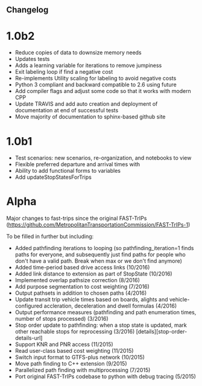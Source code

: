 ## Changelog

# 1.0b2

 * Reduce copies of data to downsize memory needs  
 * Updates tests  
 * Adds a learning variable for iterations to remove jumpiness  
 * Exit labeling loop if find a negative cost  
 * Re-implements Utility scaling for labeling to avoid negative costs  
 * Python 3 compliant and backward compatible to 2.6 using future  
 * Add compiler flags and adjust some code so that it works with modern CPP  
 * Update TRAVIS and add auto creation and deployment of documentation at end of successful tests  
 * Move majority of documentation to sphinx-based github site  

# 1.0b1

 * Test scenarios: new scenarios, re-organization, and notebooks to view  
 * Flexible preferred departure and arrival times with
 * Ability to add functional forms to variables  
 * Add updateStopStatesForTrips

# Alpha
Major changes to fast-trips since the original FAST-TrIPs (https://github.com/MetropolitanTransportationCommission/FAST-TrIPs-1)

To be filled in further but including:
* Added pathfinding iterations to looping (so pathfinding_iteration=1 finds paths for everyone, and subsequently just find paths for people who don't have a valid path. Break when max or we don't find anymore)
* Added time-period based drive access links (10/2016)
* Added link distance to extension as part of StopState (10/2016)
* Implemented overlap pathsize correction (8/2016)
* Add purpose segmentation to cost weighting (7/2016)
* Output pathsets in addition to chosen paths (4/2016)
* Update transit trip vehicle times based on boards, alights and vehicle-configured accleration, deceleration and dwell formulas (4/2016)
* Output performance measures (pathfinding and path enumeration times, number of stops processed) (3/2016)
* Stop order update to pathfinding: when a stop state is updated, mark other reachable stops for reprocessing (3/2016) [details][stop-order-details-url]
* Support KNR and PNR access (11/2015)
* Read user-class based cost weighting (11/2015)
* Switch input format to GTFS-plus network (10/2015)
* Move path finding to C++ extension (9/2015)
* Parallelized path finding with multiprocessing (7/2015)
* Port original FAST-TrIPs codebase to python with debug tracing (5/2015)
